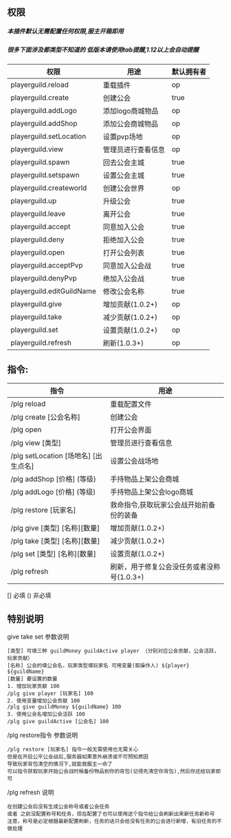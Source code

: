 ## 权限

##### 本插件默认无需配置任何权限,服主开箱即用

##### 很多下面涉及都类型不知道的 低版本请使用tab提醒,1.12以上会自动提醒

| 权限                           | 用途           | 默认拥有者  |
|------------------------------|--------------|--------|
| playerguild.reload           | 重载插件         | op     |
| playerguild.create           | 创建公会         | true   |
| playerguild.addLogo          | 添加logo商城物品   | op     |
| playerguild.addShop          | 添加公会商城物品     | op     |
| playerguild.setLocation      | 设置pvp场地      | op     |
| playerguild.view             | 管理员进行查看信息    | op     |
| playerguild.spawn            | 回去公会主城       | true   |
| playerguild.setspawn         | 设置公会主城       | true   |
| playerguild.createworld      | 创建公会世界       | op     |
| playerguild.up               | 升级公会         | true   |
| playerguild.leave            | 离开公会         | true   |
| playerguild.accept           | 同意加入公会       | true   |
| playerguild.deny             | 拒绝加入公会       | true   |
| playerguild.open             | 打开公会列表       | true   |
| playerguild.acceptPvp        | 同意加入公会战      | true   |
| playerguild.denyPvp          | 绝加入公会战       | true   |
| playerguild.editGuildName    | 修改公会名称       | true   |
| playerguild.give             | 增加贡献(1.0.2+) | op     |
| playerguild.take             | 减少贡献(1.0.2+) | op     |
| playerguild.set              | 设置贡献(1.0.2+) | op     |
| playerguild.refresh          | 刷新(1.0.3+)   | op     |

## 指令:

| 指令                               | 用途                        |
|----------------------------------|---------------------------|
| /plg reload                      | 重载配置文件                    |
| /plg create [公会名称]               | 创建公会                      |
| /plg open                        | 打开公会界面                    |
| /plg view  [类型]                  | 管理员进行查看信息                 |
| /plg setLocation  [场地名] [出生点名]   | 设置公会战场地                   |
| /plg addShop  [价格] (等级)          | 手持物品上架公会商城                |
| /plg addLogo  [价格] (等级)          | 手持物品上架公会logo商城            |
| /plg restore  [玩家名]              | 救命指令,获取玩家公会战开始前备份的装备      |
| /plg give  [类型] [名称][数量]         | 增加贡献(1.0.2+)              |
| /plg take  [类型] [名称][数量]         | 减少贡献(1.0.2+)              |
| /plg set  [类型] [名称][数量]          | 设置贡献(1.0.2+)              |
| /plg refresh                     | 刷新，用于修复公会没任务或者没称号(1.0.3+) |
[] 必填 () 非必填

## 特别说明

give take set 参数说明
```
[类型] 可填三种 guildMoney guildActive player （分别对应公会贡献，公会活跃，玩家贡献）
[名称] 公会的填公会名，玩家类型填玩家名 可用变量(取操作人) ${player} ${guildName}
[数量] 要设置的数量
1. 增加玩家贡献 100
/plg give player [玩家名] 100
2. 使用变量增加公会贡献 100
/plg give guildMoney ${guildName} 100
3. 使用公会名增加公会活跃 100
/plg give guildActive [公会名] 100
```

/plg restore指令 参数说明
```
/plg restore [玩家名] 指令一般无需使用也无需关心  
但是在开启公平公会战后,服务器如果意外崩溃或不可预知原因  
导致玩家背包清空的情况下,就能救服主一命了   
可以指令获取玩家开始公会战时候备份物品到你的背包(记得先清空你背包),然后你还给玩家即可
```

/plg refresh 说明
```
在创建公会后没有生成公会称号或者公会任务
或者 之前没配置称号和任务，现在配置了也可以使用这个指令给公会刷新出来新任务新称号
注意，称号是必定根据最新配置刷新，任务的话只会给没有任务的公会进行新增，有旧任务的不做处理
```